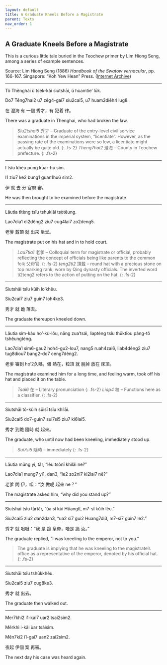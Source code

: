 ```yaml
---
layout: default
title: A Graduate Kneels Before a Magistrate
parent: Texts
nav_order: 1
---
```


A Graduate Kneels Before a Magistrate
-------------------------------------

This is a curious little tale buried in the Teochew primer by Lim Hiong Seng, among a series of example sentences.

Source: Lim Hiong Seng (1886) _Handbook of the Swatow vernacular_, pp. 166-167. Singapore: “Koh Yew Hean” Press. ([Internet Archive](http://www.archive.org/details/cu31924023551306))

<hr />

Tǒ Thěnghài ǔ tsek-kǎi sìutshāi, ǔ hùamtie’ lūk.

Do7 Têng7hai2 u7 zêg4-gai7 siu2cai5, u7 huam2diêh4 lug8.

在 澄海 有 一個 秀才，有 犯着 律。

There was a graduate in Thenghai, who had broken the law.

> *Siu2tshai5* 秀才 – Graduate of the entry-level civil service examinations in the imperial system, “licentiate”. However, as the passing rate of the examinations were so low, a licentiate might actually be quite old.
{: .fs-2}
> *Theng7hai2* 澄海 – County in Teochew prefecture.
{: .fs-2}

<hr />

I tsǐu khèu pung kuar-hú sìm.

I1 ziu7 ke2 bung1 guan1hu6 sim2.

伊 就 去 分 官府 審。

He was then brought to be examined before the magistrate.

<hr />

Lǎutia tìtèng tsǐu tshuklǎi tsòtēung.

Lao7dia1 di2dêng2 ziu7 cug4lai7 zo2deng5.

老爹 戴頂 就 出來 坐堂。

The magistrate put on his hat and in to hold court.

> *Lau7tia1* 老爹 – Colloquial term for magistrate or official, probably reflecting the concept of officials being like parents to the common folk 父母官.
{: .fs-2}
> *teng2ti2* 頂戴 – round hat with a precious stone on top marking rank, worn by Qing dynasty officials. The inverted word ti2teng2 refers to the action of putting on the hat.
{: .fs-2}

<hr />

Sìutshǎi tsǐu kǔih lo’khěu.

Siu2cai7 ziu7 guin7 loh4ke3.

秀才 就 跪 落去。

The graduate thereupon kneeled down.

<hr />

Lǎutia sím-kàu ho’-kù-lǒu, nāng zua’tsái, liaptèng tsǐu thūktǐou pàng-tǒ tshěungtèng.

Lao7dia1 sim6-gau2 hoh4-gu2-lou7, nang5 ruah4zai6, liab4dêng2 ziu7 tug8diou7 bang2-do7 ceng7dêng2.

老爹 審到 ho’2久𡀔，儂 熱在，粒頂 就 脫掉 放在 床頂。

The magistrate examined him for a long time, and feeling warm, took off his hat and placed it on the table.

> *Tsai6* 在 – Literary pronunciation
{: .fs-2}
> *Liap4* 粒 – Functions here as a classifier.
{: .fs-2}

<hr />

Sìutshāi tǒ-kǔih sǔisī tsǐu khílāi.

Siu2cai5 do7-guin7 sui7si5 ziu7 ki6lai5.

秀才 到跪 隨時 就 起來。

The graduate, who until now had been kneeling, immediately stood up.

> *Sui7si5* 隨時 – immediately
{: .fs-2}

<hr />

Lǎutia mǔng yi, tǎr, “lèu tsònǐ khìlǎi ne?”

Lao7dia1 mung7 yi1, dan3, “le2 zo2ni7 ki2lai7 nê?”

老爹 問 伊，呾：“汝 做呢 起來 ne？”

The magistrate asked him, “why did you stand up?”

<hr />

Sìutshāi tsìu tàrtǎr, “ùa sǐ kùi Hǔangtǐ, m7-sǐ kǔih lèu.”

Siu2cai5 ziu2 dan2dan3, “ua2 si7 gui2 Huang7di3, m7-si7 guin7 le2.”

秀才 就 呾呾：“我 是 跪 皇帝，唔是 跪 汝。”

The graduate replied, “I was kneeling to the emperor, not to you.”

> The graduate is implying that he was kneeling to the magistrate’s office as a representative of the emperor, denoted by his official hat.
{: .fs-2}

<hr />

Sìutshāi tsǐu tshūkkhěu.

Siu2cai5 ziu7 cug8ke3.

秀才 就 出去。

The graduate then walked out.

<hr />

Mer7khi2 i1-kai7 uar2 tsai2sim2.

Měrkhì i-kǎi ùar tsàisìm.

Mên7ki2 i1-gai7 uan2 zai2sim2.

夜起 伊個 案 再審。

The next day his case was heard again.
